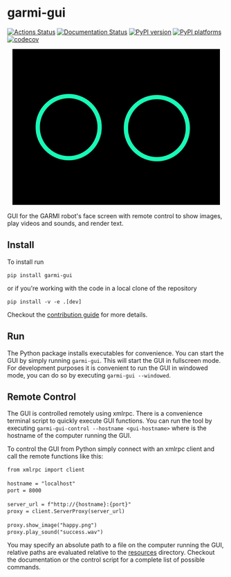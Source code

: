 # garmi-gui

[![Actions Status][actions-badge]][actions-link]
[![Documentation Status][rtd-badge]][rtd-link]
[![PyPI version][pypi-version]][pypi-link]
[![PyPI platforms][pypi-platforms]][pypi-link] [![codecov][cov-badge]][cov-link]

<p align="center">
	<img src="https://raw.githubusercontent.com/JeanElsner/garmi-gui/main/.github/gui.gif">
</p>

GUI for the GARMI robot's face screen with remote control to show images, play
videos and sounds, and render text.

## Install

To install run

```
pip install garmi-gui
```

or if you're working with the code in a local clone of the repository

```
pip install -v -e .[dev]
```

Checkout the [contribution guide](./.github/CONTRIBUTING.md) for more details.

## Run

The Python package installs executables for convenience. You can start the GUI
by simply running `garmi-gui`. This will start the GUI in fullscreen mode. For
development purposes it is convenient to run the GUI in windowed mode, you can
do so by executing `garmi-gui --windowed`.

## Remote Control

The GUI is controlled remotely using xmlrpc. There is a convenience terminal
script to quickly execute GUI functions. You can run the tool by executing
`garmi-gui-control --hostname <gui-hostname>` where <gui-hostname> is the
hostname of the computer running the GUI.

To control the GUI from Python simply connect with an xmlrpc client and call the
remote functions like this:

```
from xmlrpc import client

hostname = "localhost"
port = 8000

server_url = f"http://{hostname}:{port}"
proxy = client.ServerProxy(server_url)

proxy.show_image("happy.png")
proxy.play_sound("success.wav")
```

You may specify an absolute path to a file on the computer running the GUI,
relative paths are evaluated relative to the
[resources](https://github.com/JeanElsner/garmi-gui/tree/main/src/garmi_gui/resources)
directory. Checkout the documentation or the control script for a complete list
of possible commands.

<!-- SPHINX-START -->

<!-- prettier-ignore-start -->
[actions-badge]:            https://img.shields.io/github/actions/workflow/status/JeanElsner/garmi-gui/ci.yml
[actions-link]:             https://github.com/JeanElsner/garmi-gui/actions
[pypi-link]:                https://pypi.org/project/garmi-gui/
[pypi-platforms]:           https://img.shields.io/pypi/pyversions/garmi-gui
[pypi-version]:             https://img.shields.io/pypi/v/garmi-gui
[rtd-badge]:                https://readthedocs.org/projects/garmi-gui/badge/?version=latest
[rtd-link]:                 https://garmi-gui.readthedocs.io/en/latest/?badge=latest
[cov-badge]:                https://img.shields.io/codecov/c/gh/JeanElsner/garmi-gui
[cov-link]:                 https://app.codecov.io/gh/JeanElsner/garmi-gui
<!-- prettier-ignore-end -->
